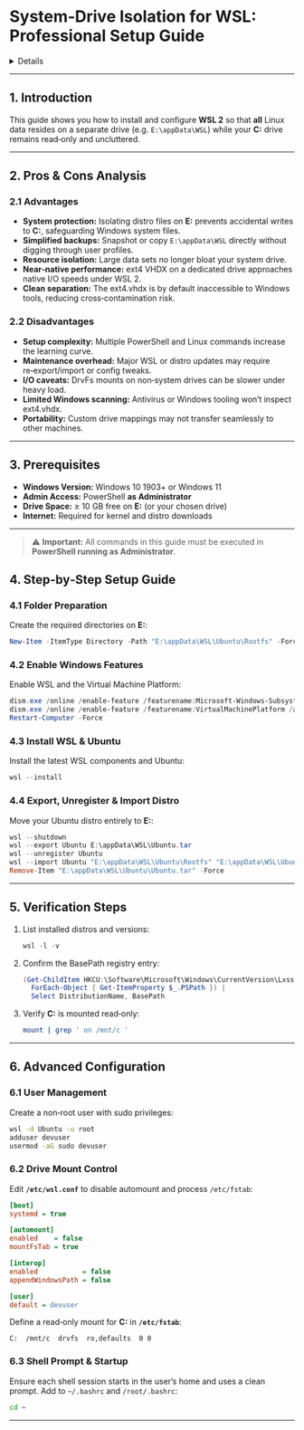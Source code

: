 # System‑Drive Isolation for WSL: Professional Setup Guide

<details>
📑 ## Table of Contents

1. [Introduction](#1-introduction)  
2. [Pros & Cons Analysis](#2-pros--cons-analysis)  
3. [Prerequisites](#3-prerequisites)  
4. [Step‑by‑Step Setup Guide](#4-step-by-step-setup-guide)  
   1. [Folder Preparation](#41-folder-preparation)  
   2. [Enable Windows Features](#42-enable-windows-features)  
   3. [Install WSL & Ubuntu](#43-install-wsl--ubuntu)  
   4. [Export, Unregister & Import Distro](#44-export-unregister--import-distro)  
5. [Verification Steps](#5-verification-steps)  
6. [Advanced Configuration](#6-advanced-configuration)  
   1. [User Management](#61-user-management)  
   2. [Drive Mount Control](#62-drive-mount-control)  
   3. [Shell Prompt & Startup](#63-shell-prompt--startup)  

</details>

---

## 1. Introduction
This guide shows you how to install and configure **WSL 2** so that **all** Linux data resides on a separate drive (e.g. `E:\appData\WSL`) while your **C:** drive remains read‑only and uncluttered.

---

## 2. Pros & Cons Analysis

### 2.1 Advantages
- **System protection:** Isolating distro files on **E:** prevents accidental writes to **C:**, safeguarding Windows system files.  
- **Simplified backups:** Snapshot or copy `E:\appData\WSL` directly without digging through user profiles.  
- **Resource isolation:** Large data sets no longer bloat your system drive.  
- **Near‑native performance:** ext4 VHDX on a dedicated drive approaches native I/O speeds under WSL 2.  
- **Clean separation:** The ext4.vhdx is by default inaccessible to Windows tools, reducing cross‑contamination risk.

### 2.2 Disadvantages
- **Setup complexity:** Multiple PowerShell and Linux commands increase the learning curve.  
- **Maintenance overhead:** Major WSL or distro updates may require re‑export/import or config tweaks.  
- **I/O caveats:** DrvFs mounts on non‑system drives can be slower under heavy load.  
- **Limited Windows scanning:** Antivirus or Windows tooling won’t inspect ext4.vhdx.  
- **Portability:** Custom drive mappings may not transfer seamlessly to other machines.

---

## 3. Prerequisites
- **Windows Version:** Windows 10 1903+ or Windows 11  
- **Admin Access:** PowerShell **as Administrator**  
- **Drive Space:** ≥ 10 GB free on **E:** (or your chosen drive)  
- **Internet:** Required for kernel and distro downloads

---

> ⚠️ **Important:** All commands in this guide must be executed in **PowerShell running as Administrator**.

## 4. Step‑by‑Step Setup Guide

### 4.1 Folder Preparation
Create the required directories on **E:**:
```powershell
New-Item -ItemType Directory -Path "E:\appData\WSL\Ubuntu\Rootfs" -Force
```

### 4.2 Enable Windows Features
Enable WSL and the Virtual Machine Platform:
```powershell
dism.exe /online /enable-feature /featurename:Microsoft-Windows-Subsystem-Linux all /norestart
dism.exe /online /enable-feature /featurename:VirtualMachinePlatform /all /norestart
Restart-Computer -Force
```

### 4.3 Install WSL & Ubuntu
Install the latest WSL components and Ubuntu:
```powershell
wsl --install
```

### 4.4 Export, Unregister & Import Distro
Move your Ubuntu distro entirely to **E:**:
```powershell
wsl --shutdown
wsl --export Ubuntu E:\appData\WSL\Ubuntu.tar
wsl --unregister Ubuntu
wsl --import Ubuntu "E:\appData\WSL\Ubuntu\Rootfs" "E:\appData\WSL\Ubuntu.tar" --version 2
Remove-Item "E:\appData\WSL\Ubuntu\Ubuntu.tar" -Force
```

---

## 5. Verification Steps
1. List installed distros and versions:
   ```powershell
   wsl -l -v
   ```
2. Confirm the BasePath registry entry:
   ```powershell
   (Get-ChildItem HKCU:\Software\Microsoft\Windows\CurrentVersion\Lxss |
     ForEach-Object { Get-ItemProperty $_.PSPath }) |
     Select DistributionName, BasePath
   ```
3. Verify **C:** is mounted read‑only:
   ```bash
   mount | grep ' on /mnt/c '
   ```

---

## 6. Advanced Configuration

### 6.1 User Management
Create a non‑root user with sudo privileges:
```bash
wsl -d Ubuntu -u root
adduser devuser
usermod -aG sudo devuser
```

### 6.2 Drive Mount Control
Edit **`/etc/wsl.conf`** to disable automount and process `/etc/fstab`:
```ini
[boot]
systemd = true

[automount]
enabled    = false
mountFsTab = true

[interop]
enabled           = false
appendWindowsPath = false

[user]
default = devuser
```
Define a read‑only mount for **C:** in **`/etc/fstab`**:
```
C:  /mnt/c  drvfs  ro,defaults  0 0
```

### 6.3 Shell Prompt & Startup
Ensure each shell session starts in the user’s home and uses a clean prompt. Add to `~/.bashrc` and `/root/.bashrc`:
```bash
cd ~
```

---
